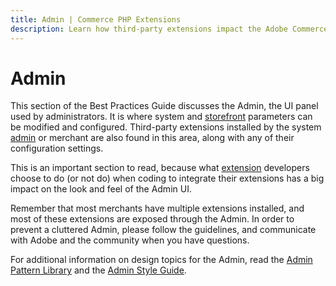 ```yaml
---
title: Admin | Commerce PHP Extensions
description: Learn how third-party extensions impact the Adobe Commerce and Magento Open Source Admin application.
---
```


# Admin

This section of the Best Practices Guide discusses the Admin, the UI panel used by administrators. It is where system and [storefront](https://glossary.magento.com/storefront) parameters can be modified and configured. Third-party extensions installed by the system [admin](https://glossary.magento.com/admin) or merchant are also found in this area, along with any of their configuration settings.

This is an important section to read, because what [extension](https://glossary.magento.com/extension) developers choose to do (or not do) when coding to integrate their extensions has a big impact on the look and feel of the Admin UI.

<InlineAlert variant="info" slots="text"/>

Remember that most merchants have multiple extensions installed, and most of these extensions are exposed through the Admin. In order to prevent a cluttered Admin, please follow the guidelines, and communicate with Adobe and the community when you have questions.

For additional information on design topics for the Admin, read the [Admin Pattern Library](https://devdocs.magento.com/guides/v2.4/pattern-library/bk-pattern.html) and the [Admin Style Guide](https://devdocs.magento.com/guides/v2.4/design-styleguide/bk-styleguide.html).
